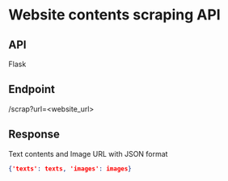 # Website contents scraping API

## API
Flask
## Endpoint
/scrap?url=<website_url>
## Response
Text contents and Image URL with JSON format
```json
{'texts': texts, 'images': images}
```
